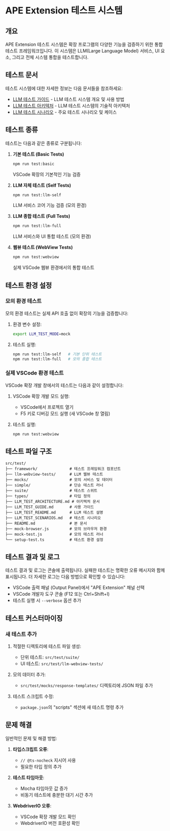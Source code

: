 # APE Extension 테스트 시스템

## 개요

APE Extension 테스트 시스템은 확장 프로그램의 다양한 기능을 검증하기 위한 통합 테스트 프레임워크입니다. 이 시스템은 LLM(Large Language Model) 서비스, UI 요소, 그리고 전체 시스템 통합을 테스트합니다.

## 테스트 문서

테스트 시스템에 대한 자세한 정보는 다음 문서들을 참조하세요:

- [LLM 테스트 가이드](./LLM_TEST_GUIDE.md) - LLM 테스트 시스템 개요 및 사용 방법
- [LLM 테스트 아키텍처](./LLM_TEST_ARCHITECTURE.md) - LLM 테스트 시스템의 기술적 아키텍처
- [LLM 테스트 시나리오](./LLM_TEST_SCENARIOS.md) - 주요 테스트 시나리오 및 케이스

## 테스트 종류

테스트는 다음과 같은 종류로 구분됩니다:

1. **기본 테스트 (Basic Tests)**
   ```bash
   npm run test:basic
   ```
   VSCode 확장의 기본적인 기능 검증

2. **LLM 자체 테스트 (Self Tests)**
   ```bash
   npm run test:llm-self
   ```
   LLM 서비스 코어 기능 검증 (모의 환경)

3. **LLM 종합 테스트 (Full Tests)**
   ```bash
   npm run test:llm-full
   ```
   LLM 서비스와 UI 통합 테스트 (모의 환경)

4. **웹뷰 테스트 (WebView Tests)**
   ```bash
   npm run test:webview
   ```
   실제 VSCode 웹뷰 환경에서의 통합 테스트

## 테스트 환경 설정

### 모의 환경 테스트

모의 환경 테스트는 실제 API 호출 없이 확장의 기능을 검증합니다:

1. 환경 변수 설정:
   ```bash
   export LLM_TEST_MODE=mock
   ```

2. 테스트 실행:
   ```bash
   npm run test:llm-self   # 기본 단위 테스트
   npm run test:llm-full   # 모의 종합 테스트
   ```

### 실제 VSCode 환경 테스트

VSCode 확장 개발 창에서의 테스트는 다음과 같이 설정합니다:

1. VSCode 확장 개발 모드 실행:
   - VSCode에서 프로젝트 열기
   - F5 키로 디버깅 모드 실행 (새 VSCode 창 열림)

2. 테스트 실행:
   ```bash
   npm run test:webview
   ```

## 테스트 파일 구조

```
src/test/
├── framework/              # 테스트 프레임워크 컴포넌트
├── llm-webview-tests/      # LLM 웹뷰 테스트
├── mocks/                  # 모의 서비스 및 데이터
├── simple/                 # 단순 테스트 러너
├── suite/                  # 테스트 스위트
├── types/                  # 타입 정의
├── LLM_TEST_ARCHITECTURE.md # 아키텍처 문서
├── LLM_TEST_GUIDE.md       # 사용 가이드
├── LLM_TEST_README.md      # LLM 테스트 설명
├── LLM_TEST_SCENARIOS.md   # 테스트 시나리오
├── README.md               # 본 문서
├── mock-browser.js         # 모의 브라우저 환경
├── mock-test.js            # 모의 테스트 러너
└── setup-test.ts           # 테스트 환경 설정
```

## 테스트 결과 및 로그

테스트 결과 및 로그는 콘솔에 출력됩니다. 실패한 테스트는 명확한 오류 메시지와 함께 표시됩니다. 더 자세한 로그는 다음 방법으로 확인할 수 있습니다:

- VSCode 출력 패널 (Output Panel)에서 "APE Extension" 채널 선택
- VSCode 개발자 도구 콘솔 (F12 또는 Ctrl+Shift+I)
- 테스트 실행 시 `--verbose` 옵션 추가

## 테스트 커스터마이징

### 새 테스트 추가

1. 적절한 디렉토리에 테스트 파일 생성:
   - 단위 테스트: `src/test/suite/`
   - UI 테스트: `src/test/llm-webview-tests/`

2. 모의 데이터 추가:
   - `src/test/mocks/response-templates/` 디렉토리에 JSON 파일 추가

3. 테스트 스크립트 수정:
   - `package.json`의 "scripts" 섹션에 새 테스트 명령 추가

## 문제 해결

일반적인 문제 및 해결 방법:

1. **타입스크립트 오류**:
   - `// @ts-nocheck` 지시어 사용
   - 필요한 타입 정의 추가

2. **테스트 타임아웃**:
   - Mocha 타임아웃 값 증가
   - 비동기 테스트에 충분한 대기 시간 추가

3. **WebdriverIO 오류**:
   - VSCode 확장 개발 모드 확인
   - WebdriverIO 버전 호환성 확인